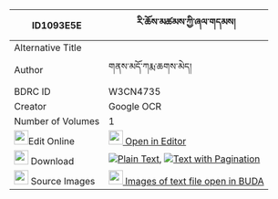 |ID1093E5E|རི་ཆོས་མཚམས་ཀྱི་ཞལ་གདམས། 
| --- | --- 
|Alternative Title |
|Author| གནས་མདོ་ཀརྨ་ཆགས་མེད།
|BDRC ID | W3CN4735
|Creator | Google OCR
|Number of Volumes| 1
|<img width="25" src="https://img.icons8.com/color/25/000000/edit-property.png">Edit Online| [<img width="25" src="https://avatars.githubusercontent.com/u/45091458?s=200&v=4"> Open in Editor](http://editor.openpecha.org/ID1093E5E)
|<img width="25" src="https://img.icons8.com/fluent/48/000000/download-2.png"/>  Download | [![](https://img.icons8.com/color/20/000000/txt.png)Plain Text](https://github.com/Openpecha/ID1093E5E/releases/download/v1/ri_chotsam_kyi_shyaldam_plain_ID1093E5E.zip), [![](https://img.icons8.com/color/20/000000/txt.png)Text with Pagination](https://github.com/Openpecha/ID1093E5E/releases/download/v1/ri_chotsam_kyi_shyaldam_pages_ID1093E5E.zip)
|<img width="25" src="https://img.icons8.com/plasticine/100/000000/pictures-folder.png"/>  Source Images | [<img width="25" src="https://library.bdrc.io/icons/BUDA-small.svg"> Images of text file open in BUDA](https://library.bdrc.io/show/bdr:W3CN4735)